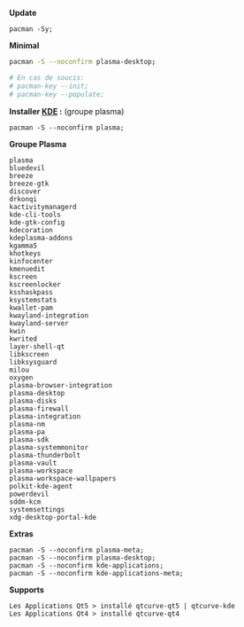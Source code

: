**Update**
```
pacman -Sy;
```


**Minimal**
```bash
pacman -S --noconfirm plasma-desktop;

# En cas de soucis:
# pacman-key --init;
# pacman-key --populate;

```


**Installer [KDE](https://wiki.archlinux.fr/KDE) :** (groupe plasma)
```
pacman -S --noconfirm plasma;
```

**Groupe Plasma**
```
plasma
bluedevil
breeze
breeze-gtk
discover
drkonqi
kactivitymanagerd
kde-cli-tools
kde-gtk-config
kdecoration
kdeplasma-addons
kgamma5
khotkeys
kinfocenter
kmenuedit
kscreen
kscreenlocker
ksshaskpass
ksystemstats
kwallet-pam
kwayland-integration
kwayland-server
kwin
kwrited
layer-shell-qt
libkscreen
libksysguard
milou
oxygen
plasma-browser-integration
plasma-desktop
plasma-disks
plasma-firewall
plasma-integration
plasma-nm
plasma-pa
plasma-sdk
plasma-systemmonitor
plasma-thunderbolt
plasma-vault
plasma-workspace
plasma-workspace-wallpapers
polkit-kde-agent
powerdevil
sddm-kcm
systemsettings
xdg-desktop-portal-kde
```

**Extras**
```
pacman -S --noconfirm plasma-meta;
pacman -S --noconfirm plasma-desktop;
pacman -S --noconfirm kde-applications;
pacman -S --noconfirm kde-applications-meta;
```

**Supports**
```
Les Applications Qt5 > installé qtcurve-qt5 | qtcurve-kde 
Les Applications Qt4 > installé qtcurve-qt4
```
